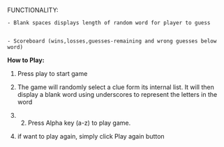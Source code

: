 ﻿FUNCTIONALITY: 


    - Blank spaces displays length of random word for player to guess 


    - Scoreboard (wins,losses,guesses-remaining and wrong guesses below word) 


**How to Play:**

1. Press play to start game

2. The game will randomly select a clue form its internal list. It will then display a blank word using underscores to represent the letters in the word

3. 2. Press  Alpha key (a-z) to play game. 

4. if want to play again, simply click Play again button